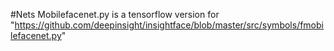 #Nets
Mobilefacenet.py is a tensorflow version for "https://github.com/deepinsight/insightface/blob/master/src/symbols/fmobilefacenet.py"
